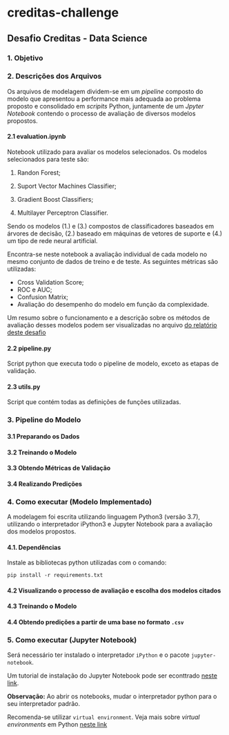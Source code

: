 # creditas-challenge

## Desafio Creditas - Data Science

### 1. Objetivo

### 2. Descrições dos Arquivos

Os arquivos de modelagem dividem-se em um *pipeline* composto do modelo que apresentou a performance mais adequada ao problema proposto e consolidado em *scripits* Python, juntamente de um *Jpyter Notebook* contendo o processo de avaliação de diversos modelos propostos. 



#### 2.1 evaluation.ipynb

Notebook utilizado para avaliar os modelos selecionados. Os modelos selecionados para teste são:

1. Randon Forest;

2. Suport Vector Machines Classifier;

3. Gradient Boost Classifiers;

4. Multilayer Perceptron Classifier.

Sendo os modelos (1.) e (3.) compostos de classificadores baseados em árvores de decisão, (2.) baseado em máquinas de vetores de suporte e (4.) um tipo de rede neural artificial.

Encontra-se neste notebook a avaliação individual de cada modelo no mesmo conjunto de dados de treino e de teste. As seguintes métricas são utilizadas:

- Cross Validation Score;
- ROC e AUC;
- Confusion Matrix;
- Avaliação do desempenho do modelo em função da complexidade.

Um resumo sobre o funcionamento e a descrição sobre os métodos de avaliação desses modelos podem ser visualizadas no arquivo [do relatório deste desafio]('https://github.com/mbranbilla/creditas-challenge/report/report.pdf')


#### 2.2 pipeline.py

Script python que executa todo o pipeline de modelo, exceto as etapas de validação.

#### 2.3 utils.py

Script que contém todas as definições de funções utilizadas.



### 3. Pipeline do Modelo
#### 3.1 Preparando os Dados
#### 3.2 Treinando o Modelo
#### 3.3 Obtendo Métricas de Validação
#### 3.4 Realizando Predições


### 4. Como executar (Modelo Implementado)

A modelagem foi escrita utilizando linguagem Python3 (versão 3.7), utilizando o interpretador iPython3 e Jupyter Notebook para a avaliação dos modelos propostos.

#### 4.1. Dependências
Instale as bibliotecas python utilizadas com o comando:

```pip install -r requirements.txt```

#### 4.2 Visualizando o processo de avaliação e escolha dos modelos citados

#### 4.3 Treinando o Modelo

#### 4.4 Obtendo predições a partir de uma base no formato `.csv`

### 5. Como executar (Jupyter Notebook)

Será necessário ter instalado o interpretador `iPython` e o pacote `jupyter-notebook`. 

Um tutorial de instalação do Jupyter Notebook pode ser econttrado [neste link](https://www.datacamp.com/community/tutorials/tutorial-jupyter-notebook?utm_source=adwords_ppc&utm_campaignid=1455363063&utm_adgroupid=65083631748&utm_device=c&utm_keyword=&utm_matchtype=b&utm_network=g&utm_adpostion=1t1&utm_creative=278443377095&utm_targetid=aud-390929969673:dsa-473406581035&utm_loc_interest_ms=&utm_loc_physical_ms=1001773&gclid=CjwKCAjwp_zkBRBBEiwAndwD9WrCe_iarDgZMybUpj9SLeDjpBXTrovZQydNu1V0_g3oeUQmXcY1gBoCs2kQAvD_BwE).

**Observação:** Ao abrir os notebooks, mudar o interpretador python para o seu interpretador padrão. 

Recomenda-se utilizar `virtual environment`. Veja mais sobre *virtual environments* em Python [neste link](https://virtualenv.pypa.io/en/latest/installation/)